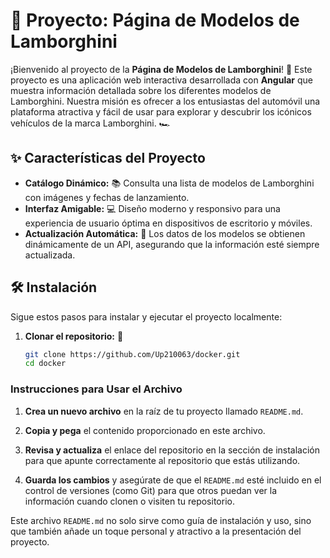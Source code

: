 # 🚗 Proyecto: Página de Modelos de Lamborghini

¡Bienvenido al proyecto de la **Página de Modelos de Lamborghini**! 🎉 Este proyecto es una aplicación web interactiva desarrollada con **Angular** que muestra información detallada sobre los diferentes modelos de Lamborghini. Nuestra misión es ofrecer a los entusiastas del automóvil una plataforma atractiva y fácil de usar para explorar y descubrir los icónicos vehículos de la marca Lamborghini. 🏎️

## ✨ Características del Proyecto

- **Catálogo Dinámico:** 📚 Consulta una lista de modelos de Lamborghini con imágenes y fechas de lanzamiento.
- **Interfaz Amigable:** 💻 Diseño moderno y responsivo para una experiencia de usuario óptima en dispositivos de escritorio y móviles.
- **Actualización Automática:** 🔄 Los datos de los modelos se obtienen dinámicamente de un API, asegurando que la información esté siempre actualizada.

## 🛠️ Instalación

Sigue estos pasos para instalar y ejecutar el proyecto localmente:

1. **Clonar el repositorio:** 🧬
   ```bash
   git clone https://github.com/Up210063/docker.git
   cd docker


### Instrucciones para Usar el Archivo

1. **Crea un nuevo archivo** en la raíz de tu proyecto llamado `README.md`.

2. **Copia y pega** el contenido proporcionado en este archivo.

3. **Revisa y actualiza** el enlace del repositorio en la sección de instalación para que apunte correctamente al repositorio que estás utilizando.

4. **Guarda los cambios** y asegúrate de que el `README.md` esté incluido en el control de versiones (como Git) para que otros puedan ver la información cuando clonen o visiten tu repositorio.

Este archivo `README.md` no solo sirve como guía de instalación y uso, sino que también añade un toque personal y atractivo a la presentación del proyecto.
